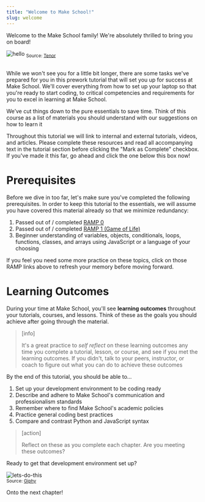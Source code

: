 ```yaml
---
title: "Welcome to Make School!"
slug: welcome
---
```


Welcome to the Make School family! We're absolutely thrilled to bring you on board!

![hello](https://media1.tenor.com/images/7579a792cffb3e35c5ae81669a8a3bb4/tenor.gif?itemid=12198352)
<sub> Source: [Tenor](https://tenor.com/view/yay-bobs-burger-excited-happiness-hello-gif-12198352) </sub><br/><br/>

While we won't see you for a little bit longer, there are some tasks we've prepared for you in this prework tutorial that will set you up for success at Make School. We'll cover everything from how to set up your laptop so that you're ready to start coding, to critical competencies and requirements for you to excel in learning at Make School.

We’ve cut things down to the pure essentials to save time. Think of this course as a list of materials you should understand with our suggestions on how to learn it

Throughout this tutorial we will link to internal and external tutorials, videos, and articles. Please complete these resources and read all accompanying text in the tutorial section before clicking the "Mark as Complete" checkbox. If you've made it this far, go ahead and click the one below this box now!

# Prerequisites

Before we dive in too far, let's make sure you've completed the following prerequisites. In order to keep this tutorial to the essentials, we will assume you have covered this material already so that we minimize redundancy:

1. Passed out of  / completed [RAMP 0](https://www.makeschool.com/academy/track/ramp-0)
1. Passed out of  / completed [RAMP 1 (Game of Life)](https://github.com/extrajordanary/p5js-game-of-life)
1. Beginner understanding of variables, objects, conditionals, loops, functions, classes, and arrays using JavaScript or a language of your choosing

If you feel you need some more practice on these topics, click on those RAMP links above to refresh your memory before moving forward.

# Learning Outcomes

During your time at Make School, you'll see **learning outcomes** throughout your tutorials, courses, and lessons. Think of these as the goals you should achieve after going through the material.

> [info]
>
> It's a great practice to _self reflect_ on these learning outcomes any time you complete a tutorial, lesson, or course, and see if you met the learning outcomes. If you didn't, talk to your peers, instructor, or coach to figure out what you can do to achieve these outcomes

By the end of this tutorial, you should be able to...

1. Set up your development environment to be coding ready
1. Describe and adhere to Make School's communication and professionalism standards
1. Remember where to find Make School's academic policies
1. Practice general coding best practices
1. Compare and contrast Python and JavaScript syntax

> [action]
>
> Reflect on these as you complete each chapter. Are you meeting these outcomes?

Ready to get that development environment set up?

![lets-do-this](https://media.giphy.com/media/Cx0JktG3wBWvu/giphy.gif)
<br/><sub> Source: [Giphy](https://media.giphy.com/media/Cx0JktG3wBWvu/giphy.gif) </sub>

Onto the next chapter!
